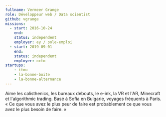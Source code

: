 ```yaml
---
fullname: Vermeer Grange
role: Développeur web / Data scientist
github: vgrange
missions:
  - start: 2016-10-24
    end:
    status: independent
    employer: ey / pole-emploi
  - start: 2019-09-01
    end:
    status: independent
    employer: octo
startups:
    - itou
    - la-bonne-boite
    - la-bonne-alternance
---
```


Aime les calisthenics, les bureaux debouts, le e-ink, la VR et l'AR, Minecraft et l'algorithmic trading. Basé à Sofia en Bulgarie, voyages fréquents à Paris. « Ce que vous avez le plus peur de faire est probablement ce que vous avez le plus besoin de faire. »
